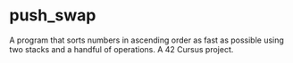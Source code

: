 # push_swap
A program that sorts numbers in ascending order as fast as possible using two stacks and a handful of operations. A 42 Cursus project.
